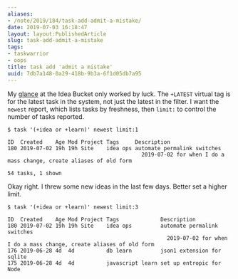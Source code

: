 ```yaml
---
aliases:
- /note/2019/184/task-add-admit-a-mistake/
date: 2019-07-03 16:18:47
layout: layout:PublishedArticle
slug: task-add-admit-a-mistake
tags:
- taskwarrior
- oops
title: task add 'admit a mistake'
uuid: 7db7a148-0a29-418b-9b3a-6f1d05db7a95
---
```


My [glance][] at the Idea Bucket only worked by luck. The `+LATEST` virtual tag
is for the latest task in the system, not just the latest in the filter. I want
the `newest` report, which lists tasks by freshness, then `limit:` to control
the number of tasks reported.

[glance]: /note/2019/06/checking-in-on-my-idea-bucket/

```
$ task '(+idea or +learn)' newest limit:1

ID  Created    Age Mod Project Tags     Description
180 2019-07-02 19h 19h Site    idea ops automate permalink switches
                                          2019-07-02 for when I do a mass change, create aliases of old form

54 tasks, 1 shown
```

Okay right. I threw some new ideas in the last few days. Better set a higher
limit.

```
$ task '(+idea or +learn)' newest limit:3

ID  Created    Age Mod Project Tags             Description
180 2019-07-02 19h 19h Site    idea ops         automate permalink switches
                                                  2019-07-02 for when I do a mass change, create aliases of old form
176 2019-06-28 4d  4d          db learn         json1 extension for sqlite
175 2019-06-28 4d  4d          javascript learn set up entropic for Node
```